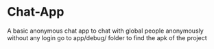 # Chat-App
A basic anonymous chat app to chat with global people anonymously without  any login
go to app/debug/ folder to find the apk of the project
